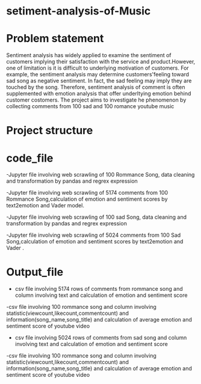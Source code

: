 # setiment-analysis-of-Music

# Problem statement
Sentiment analysis has widely applied to examine the sentiment of customers implying their satisfaction with the service and product.However, one of limitation is it is difficult to underlying motivation of customers. For example, the sentiment analysis may determine customers'feeling toward sad song as negative sentiment. In fact, the sad feeling may imply they are touched by the song.  Therefore, sentiment analysis of comment is often supplemented with emotion analysis that offer underltying emotion behind customer costomers.  The project aims to investigate he phenomenon by collecting comments from 100 sad and 100 romance youtube music

# Project structure

# code_file

-Jupyter file involving web scrawling of 100 Rommance Song, data cleaning and transformation by pandas and regrex expression

-Jupyter file involving web scrawling of 5174 comments from 100 Rommance Song,calculation of emotion and sentiment scores by text2emotion and Vader model.

-Jupyter file involving web scrawling of 100 sad Song, data cleaning and transformation by pandas and regrex expression

-Jupyter file involving web scrawling of 5024 comments from 100 Sad Song,calculation of emotion and sentiment scores by text2emotion and Vader .



# Output_file

- csv file involving 5174 rows of comments from rommance song and column involving text and calculation of emotion and sentiment score

-csv file involving 100 rommance song and column involving statistic(viewcount,likecount,commentcount) and information(song_name,song_title) and calculation of average emotion and sentiment score of youtube video

- csv file involving 5024 rows of comments from sad song and column involving text and calculation of emotion and sentiment score

-csv file involving 100 rommance song and column involving statistic(viewcount,likecount,commentcount) and information(song_name,song_title) and calculation of average emotion and sentiment score of youtube video

